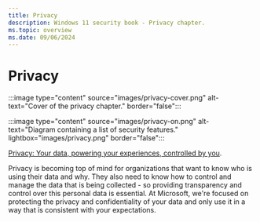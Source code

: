 ```yaml
---
title: Privacy
description: Windows 11 security book - Privacy chapter.
ms.topic: overview
ms.date: 09/06/2024
---
```


# Privacy

:::image type="content" source="images/privacy-cover.png" alt-text="Cover of the privacy chapter." border="false":::

:::image type="content" source="images/privacy-on.png" alt-text="Diagram containing a list of security features." lightbox="images/privacy.png" border="false":::

[Privacy: Your data, powering your experiences, controlled by you](https://privacy.microsoft.com/).

Privacy is becoming top of mind for organizations that want to know who is using their data and why. They also need to know how to control and manage the data that is being collected - so providing transparency and control over this personal data is essential. At Microsoft, we're focused on protecting the privacy and confidentiality of your data and only use it in a way that is consistent with your expectations.
